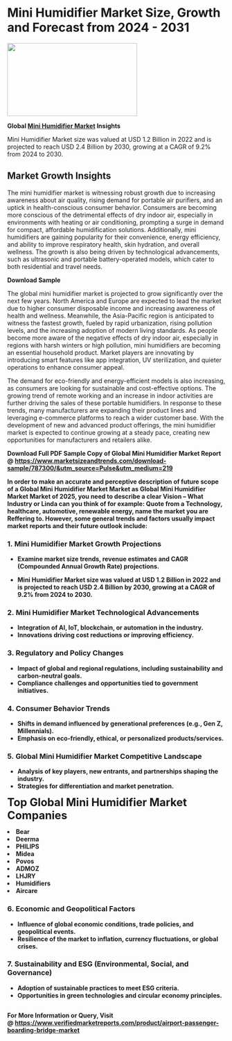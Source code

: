 <H1>Mini Humidifier Market Size, Growth and Forecast from 2024 - 2031</H1><img class="aligncenter size-medium wp-image-584254" src="https://thirdeyenews.in/wp-content/uploads/2024/09/Global-Market-Research-300x168.jpeg" alt="" width="300" height="168" /><p><strong>Global&nbsp;<a href="https://www.marketsizeandtrends.com/download-sample/787300/&amp;utm_source=Pulse&amp;utm_medium=219">Mini Humidifier Market</a> Insights</strong></p><p>Mini Humidifier Market size was valued at USD 1.2 Billion in 2022 and is projected to reach USD 2.4 Billion by 2030, growing at a CAGR of 9.2% from 2024 to 2030.</p><p><h2>Market Growth Insights</h2> <p>The mini humidifier market is witnessing robust growth due to increasing awareness about air quality, rising demand for portable air purifiers, and an uptick in health-conscious consumer behavior. Consumers are becoming more conscious of the detrimental effects of dry indoor air, especially in environments with heating or air conditioning, prompting a surge in demand for compact, affordable humidification solutions. Additionally, mini humidifiers are gaining popularity for their convenience, energy efficiency, and ability to improve respiratory health, skin hydration, and overall wellness. The growth is also being driven by technological advancements, such as ultrasonic and portable battery-operated models, which cater to both residential and travel needs.</p> <p><strong>Download Sample</strong></p> <p>The global mini humidifier market is projected to grow significantly over the next few years. North America and Europe are expected to lead the market due to higher consumer disposable income and increasing awareness of health and wellness. Meanwhile, the Asia-Pacific region is anticipated to witness the fastest growth, fueled by rapid urbanization, rising pollution levels, and the increasing adoption of modern living standards. As people become more aware of the negative effects of dry indoor air, especially in regions with harsh winters or high pollution, mini humidifiers are becoming an essential household product. Market players are innovating by introducing smart features like app integration, UV sterilization, and quieter operations to enhance consumer appeal. <p>The demand for eco-friendly and energy-efficient models is also increasing, as consumers are looking for sustainable and cost-effective options. The growing trend of remote working and an increase in indoor activities are further driving the sales of these portable humidifiers. In response to these trends, many manufacturers are expanding their product lines and leveraging e-commerce platforms to reach a wider customer base. With the development of new and advanced product offerings, the mini humidifier market is expected to continue growing at a steady pace, creating new opportunities for manufacturers and retailers alike.</p> <p><strong></p><p><span class=""><strong>Download Full PDF Sample Copy of Global Mini Humidifier Market Report</strong> @ <a href="https://www.marketsizeandtrends.com/download-sample/787300/&amp;utm_source=Pulse&amp;utm_medium=219" target="_blank">https://www.marketsizeandtrends.com/download-sample/787300/&amp;utm_source=Pulse&amp;utm_medium=219</a></span></p><p>In order to make an accurate and perceptive description of future scope of a Global&nbsp;Mini Humidifier Market Market as Global&nbsp;Mini Humidifier Market Market of 2025, you need to describe a clear Vision &ndash; What Industry or Linda can you think of for example: Quote from a Technology, healthcare, automotive, renewable energy, name the market you are Reffering to. However, some general trends and factors usually impact market reports and their future outlook include:</p><h3>1.&nbsp;<strong>Mini Humidifier Market Growth Projections</strong></h3><ul><li>Examine market size trends, revenue estimates and CAGR (Compounded Annual Growth Rate) projections.</li><li><p>Mini Humidifier Market size was valued at USD 1.2 Billion in 2022 and is projected to reach USD 2.4 Billion by 2030, growing at a CAGR of 9.2% from 2024 to 2030.</p></li></ul><h3>2.&nbsp;<strong>Mini Humidifier Market Technological Advancements</strong></h3><ul><li>Integration of AI, IoT, blockchain, or automation in the industry.</li><li>Innovations driving cost reductions or improving efficiency.</li></ul><h3>3.&nbsp;<strong>Regulatory and Policy Changes</strong></h3><ul><li>Impact of global and regional regulations, including sustainability and carbon-neutral goals.</li><li>Compliance challenges and opportunities tied to government initiatives.</li></ul><h3>4.&nbsp;<strong>Consumer Behavior Trends</strong></h3><ul><li>Shifts in demand influenced by generational preferences (e.g., Gen Z, Millennials).</li><li>Emphasis on eco-friendly, ethical, or personalized products/services.</li></ul><h3>5.&nbsp;<strong>Global Mini Humidifier Market Competitive Landscape</strong></h3><ul><li>Analysis of key players, new entrants, and partnerships shaping the industry.</li><li>Strategies for differentiation and market penetration.</li></ul><p data-pm-slice="1 1 []"><span style="color: inherit; font-family: inherit; font-size: 25px;">Top Global Mini Humidifier Market Companies</span></p><div class="" data-test-id=""><p><li>Bear</li><li> Deerma</li><li> PHILIPS</li><li> Midea</li><li> Povos</li><li> ADMOZ</li><li> LHJRY</li><li> Humidifiers</li><li> Aircare</li></p></div><h3>6.&nbsp;<strong>Economic and Geopolitical Factors</strong></h3><ul><li>Influence of global economic conditions, trade policies, and geopolitical events.</li><li>Resilience of the market to inflation, currency fluctuations, or global crises.</li></ul><h3>7.&nbsp;<strong>Sustainability and ESG (Environmental, Social, and Governance)</strong></h3><ul><li>Adoption of sustainable practices to meet ESG criteria.</li><li>Opportunities in green technologies and circular economy principles.</li></ul><h2><strong style="font-size: 14px;">For More Information or Query, Visit @&nbsp;</strong><a style="background-color: #ffffff; font-size: 14px;" href="https://www.marketsizeandtrends.com/report/mini-humidifier-market/" target="_blank">https://www.verifiedmarketreports.com/product/airport-passenger-boarding-bridge-market</a></h2>

